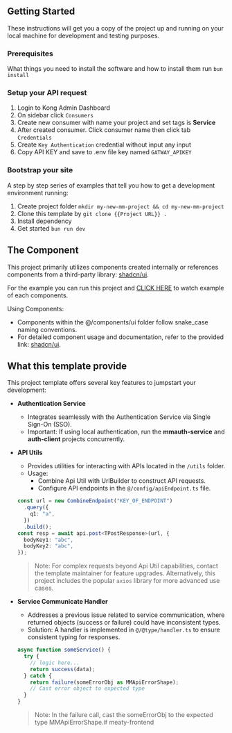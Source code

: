 ## Getting Started

These instructions will get you a copy of the project up and running on your local machine for development and testing purposes.

### Prerequisites

What things you need to install the software and how to install them run `bun install`

### Setup your API request

1. Login to Kong Admin Dashboard
2. On sidebar click `Consumers`
3. Create new consumer with name your project and set tags is **Service**
4. After created consumer. Click consumer name then click tab `Credentials`
5. Create `Key Authentication` credential without input any input
6. Copy API KEY and save to .env file key named `GATWAY_APIKEY`

### Bootstrap your site

A step by step series of examples that tell you how to get a development environment running:

1. Create project folder `mkdir my-new-mm-project && cd my-new-mm-project`
2. Clone this template by `git clone {{Project URL}} .`
3. Install dependency
4. Get started `bun run dev`

## The Component

This project primarily utilizes components created internally or references components from a third-party library: [shadcn/ui](shadcn/ui).

For the example you can run this project and [CLICK HERE](http://localhost:3000) to watch example of each components.

Using Components:

- Components within the @/components/ui folder follow snake_case naming conventions.
- For detailed component usage and documentation, refer to the provided link: [shadcn/ui](shadcn/ui).

## What this template provide

This project template offers several key features to jumpstart your development:

- **Authentication Service**

  - Integrates seamlessly with the Authentication Service via Single Sign-On (SSO).
  - Important:
    If using local authentication, run the **mmauth-service** and **auth-client** projects concurrently.

- **API Utils**

  - Provides utilities for interacting with APIs located in the `/utils` folder.
  - Usage:
    - Combine Api Util with UrlBuilder to construct API requests.
    - Configure API endpoints in the `@/config/apiEndpoint.ts` file.

  ```ts
  const url = new CombineEndpoint("KEY_OF_ENDPOINT")
    .query({
      q1: "a",
    })
    .build();
  const resp = await api.post<TPostResponse>(url, {
    bodyKey1: "abc",
    bodyKey2: "abc",
  });
  ```

  > Note:
  > For complex requests beyond Api Util capabilities, contact the template maintainer for feature upgrades. Alternatively, this project includes the popular `axios` library for more advanced use cases.

- **Service Communicate Handler**

  - Addresses a previous issue related to service communication, where returned objects (success or failure) could have inconsistent types.
  - Solution:
    A handler is implemented in `@/@type/handler.ts` to ensure consistent typing for responses.

  ```ts
  async function someService() {
    try {
      // logic here...
      return success(data);
    } catch {
      return failure(someErrorObj as MMApiErrorShape);
      // Cast error object to expected type
    }
  }
  ```

  > Note:
  > In the failure call, cast the someErrorObj to the expected type MMApiErrorShape.# meaty-frontend
